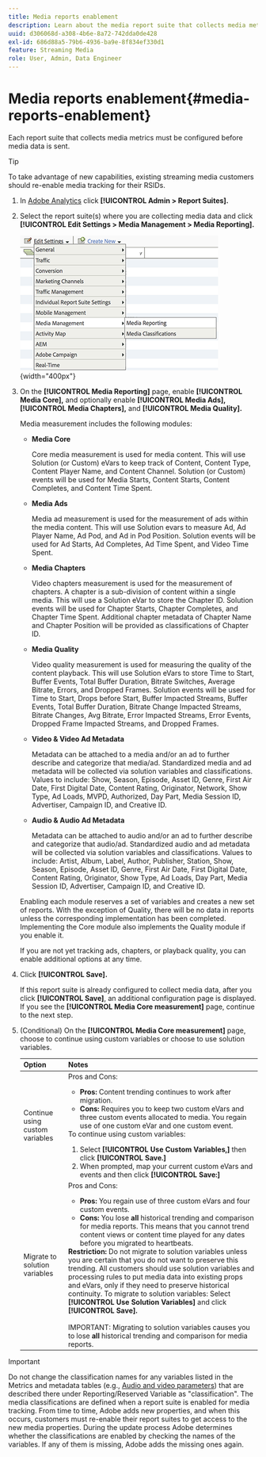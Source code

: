 ```yaml
---
title: Media reports enablement
description: Learn about the media report suite that collects media metrics.  Follow these steps to configure media reports before media data is sent.
uuid: d306068d-a308-4b6e-8a72-742dda0de428
exl-id: 686d88a5-79b6-4936-ba9e-8f834ef330d1
feature: Streaming Media
role: User, Admin, Data Engineer
---
```

# Media reports enablement{#media-reports-enablement}

Each report suite that collects media metrics must be configured before media data is sent.

>[!TIP]
>
>To take advantage of new capabilities, existing streaming media customers should re-enable media tracking for their RSIDs.

1. In [Adobe Analytics](https://experience.adobe.com) click **[!UICONTROL Admin > Report Suites].**
1. Select the report suite(s) where you are collecting media data and click **[!UICONTROL Edit Settings > Media Management > Media Reporting].**

    ![](assets/media-reporting.png){width="400px"}

1. On the **[!UICONTROL Media Reporting]** page, enable **[!UICONTROL Media Core],** and optionally enable **[!UICONTROL Media Ads],** **[!UICONTROL Media Chapters],** and **[!UICONTROL Media Quality].**

    Media measurement includes the following modules:

    * **Media Core**

       Core media measurement is used for media content. This will use Solution (or Custom) eVars to keep track of Content, Content Type, Content Player Name, and Content Channel. Solution (or Custom) events will be used for Media Starts, Content Starts, Content Completes, and Content Time Spent.

    * **Media Ads**

       Media ad measurement is used for the measurement of ads within the media content. This will use Solution evars to measure Ad, Ad Player Name, Ad Pod, and Ad in Pod Position. Solution events will be used for Ad Starts, Ad Completes, Ad Time Spent, and Video Time Spent.

    * **Media Chapters**

       Video chapters measurement is used for the measurement of chapters. A chapter is a sub-division of content within a single media. This will use a Solution eVar to store the Chapter ID. Solution events will be used for Chapter Starts, Chapter Completes, and Chapter Time Spent. Additional chapter metadata of Chapter Name and Chapter Position will be provided as classifications of Chapter ID.

    * **Media Quality**

       Video quality measurement is used for measuring the quality of the content playback. This will use Solution eVars to store Time to Start, Buffer Events, Total Buffer Duration, Bitrate Switches, Average Bitrate, Errors, and Dropped Frames. Solution events will be used for Time to Start, Drops before Start, Buffer Impacted Streams, Buffer Events, Total Buffer Duration, Bitrate Change Impacted Streams, Bitrate Changes, Avg Bitrate, Error Impacted Streams, Error Events, Dropped Frame Impacted Streams, and Dropped Frames.

    * **Video & Video Ad Metadata**

       Metadata can be attached to a media and/or an ad to further describe and categorize that media/ad. Standardized media and ad metadata will be collected via solution variables and classifications. Values to include: Show, Season, Episode, Asset ID, Genre, First Air Date, First Digital Date, Content Rating, Originator, Network, Show Type, Ad Loads, MVPD, Authorized, Day Part, Media Session ID, Advertiser, Campaign ID, and Creative ID.

    * **Audio & Audio Ad Metadata**

       Metadata can be attached to audio and/or an ad to further describe and categorize that audio/ad. Standardized audio and ad metadata will be collected via solution variables and classifications. Values to include: Artist, Album, Label, Author, Publisher, Station, Show, Season, Episode, Asset ID, Genre, First Air Date, First Digital Date, Content Rating, Originator, Show Type, Ad Loads, Day Part, Media Session ID, Advertiser, Campaign ID, and Creative ID.

   Enabling each module reserves a set of variables and creates a new set of reports. With the exception of Quality, there will be no data in reports unless the corresponding implementation has been completed. Implementing the Core module also implements the Quality module if you enable it.

   If you are not yet tracking ads, chapters, or playback quality, you can enable additional options at any time.

1. Click **[!UICONTROL Save].**

   If this report suite is already configured to collect media data, after you click **[!UICONTROL Save]**, an additional configuration page is displayed. If you see the **[!UICONTROL Media Core measurement]** page, continue to the next step.

1. (Conditional) On the **[!UICONTROL Media Core measurement]** page, choose to continue using custom variables or choose to use solution variables.

   | Option | Notes |
   | --- | --- |
   | Continue using custom variables | Pros and Cons:<ul> <li> **Pros:** Content trending continues to work after migration. </li> <li> **Cons:** Requires you to keep two custom eVars and three custom events allocated to media. You regain use of one custom eVar and one custom event. </li> </ul> To continue using custom variables: <ol> <li>Select **[!UICONTROL Use Custom Variables,]** then click **[!UICONTROL Save.]** </li> <li>When prompted, map your current custom eVars and events and then click **[!UICONTROL Save:]** </li> </ol> |
   | Migrate to solution variables | Pros and Cons:<ul> <li> **Pros:** You regain use of three custom eVars and four custom events. </li> <li> **Cons:** You lose **all** historical trending and comparison for media reports. This means that you cannot trend content views or content time played for any dates before you migrated to heartbeats. </li> </ul> **Restriction:**  Do not migrate to solution variables unless you are certain that you do not want to preserve this trending. All customers should use solution variables and processing rules to put media data into existing props and eVars, only if they need to preserve historical continuity. To migrate to solution variables: Select **[!UICONTROL Use Solution Variables]** and click **[!UICONTROL Save].** <br><br> IMPORTANT: Migrating to solution variables causes you to lose **all** historical trending and comparison for media reports. |

>[!IMPORTANT]
>
>Do not change the classification names for any variables listed in the Metrics and metadata tables (e.g., [Audio and video parameters](/help/metrics-and-metadata/audio-video-parameters.md)) that are described there under Reporting/Reserved Variable as "classification". The media classifications are defined when a report suite is enabled for media tracking. From time to time, Adobe adds new properties, and when this occurs, customers must re-enable their report suites to get access to the new media properties. During the update process Adobe determines whether the classifications are enabled by checking the names of the variables. If any of them is missing, Adobe adds the missing ones again.
